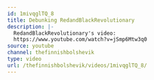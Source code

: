 ```yaml
---
id: 1mivqglTQ_8
title: Debunking RedandBlackRevolutionary
description: |-
  RedandBlackRevolutionary's video:
  https://www.youtube.com/watch?v=jSmp6Mtw3q0
source: youtube
channel: thefinnishbolshevik
type: video
url: /thefinnishbolshevik/videos/1mivqglTQ_8/
---
```

